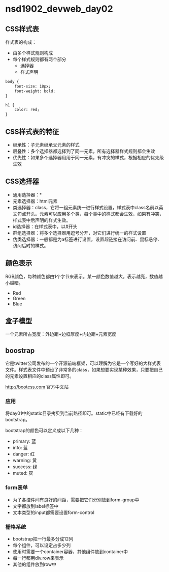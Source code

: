 # nsd1902_devweb_day02

## CSS样式表

样式表的构成：

- 由多个样式规则构成
- 每个样式规则都有两个部分
  - 选择器
  - 样式声明

```html
body {
    font-size: 18px;
	font-weight: bold;
}

h1 {
	color: red;
}
```

## CSS样式表的特征

- 继承性：子元素继承父元素的样式
- 层叠性：多个选择器都选择到了同一元素，所有选择器样式规则都会生效
- 优先性：如果多个选择器用用于同一元素，有冲突的样式，根据相应的优先级生效

## CSS选择器

- 通用选择器：\*
- 元素选择器：html元素
- 类选择器：class，它将一组元素统一进行样式设置，样式表中class名前以英文句点开头。元素可以应用多个类，每个类中的样式都会生效，如果有冲突，样式表中后声明的样式生效。
- id选择器：在样式表中，以#开头
- 群组选择器：将多个选择器用逗号分开，对它们进行统一的样式设置
- 伪类选择器：一般都是为a标签进行设置，设置超链接在访问前、鼠标悬停、访问后时的样式。

## 颜色表示

RGB颜色，每种颜色都由1个字节来表示。某一颜色数值越大，表示越亮，数值越小越暗。

- Red
- Green
- Blue

## 盒子模型

一个元素所占宽度：外边距+边框厚度+内边距+元素宽度

## boostrap

它是twitter公司发布的一个开源前端框架，可以理解为它是一个写好的大样式表文件。样式表文件中预设了非常多的class，如果想要实现某种效果，只要把自己的元素设置相应的class属性即可。

http://bootcss.com  官方中文站

### 应用

将day01中的static目录拷贝到当前路径即可。static中已经有下载好的bootstrap。

bootstrap的颜色可以定义成以下几种：

- primary: 蓝
- info: 蓝
- danger: 红
- warning: 黄
- success: 绿
- muted: 灰

### form表单

- 为了各控件间有良好的间距，需要把它们分别放到form-group中
- 文字都放到label标签中
- 文本类型的input都需要设置form-control

### 栅格系统

- bootstrap把一行最多分成12列
- 每个组件，可以设定占多少列
- 使用时需要一个container容器，其他组件放到container中
- 每一行都用div.row来表示
- 其他的组件放到row中







